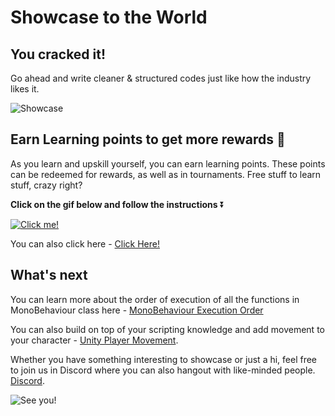 # Showcase to the World

## **You cracked it!**

Go ahead and write cleaner & structured codes just like how the industry likes it.

![Showcase](https://media.giphy.com/media/l49JHz7kJvl6MCj3G/giphy.gif)

## Earn Learning points to get more rewards 🎁

As you learn and upskill yourself, you can earn learning points. These points can be redeemed for rewards, as well as in tournaments. Free stuff to learn stuff, crazy right?

**Click on the gif below and follow the instructions** ⏬

[![Click me!](https://media.giphy.com/media/zz1v8vjwQwTja/giphy.gif)](https://academy.outscal.com/welcome/build-in-public/assignments)

You can also click here - [Click Here!](https://academy.outscal.com/welcome/build-in-public/assignments)

## What's next

You can learn more about the order of execution of all the functions in MonoBehaviour class here - [MonoBehaviour Execution Order](https://docs.unity3d.com/Manual/ExecutionOrder.html)

You can also build on top of your scripting knowledge and add movement to your character - [Unity Player Movement](https://academy.outscal.com/unity2d-project-player-movement/).

Whether you have something interesting to showcase or just a hi, feel free to join us in Discord where you can also hangout with like-minded people. [Discord](https://discord.com/invite/R4hfXhsWjN).

![See you!](https://media.giphy.com/media/hcmywq5FGfoCA/giphy.gif)

